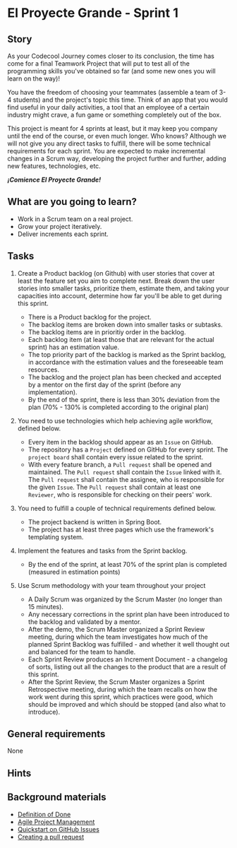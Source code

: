 # El Proyecte Grande - Sprint 1

## Story

As your Codecool Journey comes closer to its conclusion, the time has come for a final Teamwork Project that will put to test all of the programming skills you've obtained so far (and some new ones you will learn on the way)!

You have the freedom of choosing your teammates (assemble a team of 3-4 students) and the project's topic this time. Think of an app that you would find useful in your daily activities, a tool that an employee of a certain industry might crave, a fun game or something completely out of the box.

This project is meant for 4 sprints at least, but it may keep you company until the end of the course, or even much longer. Who knows? Although we will not give you any direct tasks to fulfill, there will be some technical requirements for each sprint. You are expected to make incremental changes in a Scrum way, developing the project further and further, adding new features, technologies, etc.

***¡Comience El Proyecte Grande!***

## What are you going to learn?

- Work in a Scrum team on a real project.
- Grow your project iteratively.
- Deliver increments each sprint.

## Tasks

1. Create a Product backlog (on Github) with user stories that cover at least the feature set you aim to complete next. Break down the user stories into smaller tasks, prioritize them, estimate them, and taking your capacities into account, determine how far you'll be able to get during this sprint.
    - There is a Product backlog for the project.
    - The backlog items are broken down into smaller tasks or subtasks.
    - The backlog items are in prioritiy order in the backlog.
    - Each backlog item (at least those that are relevant for the actual sprint) has an estimation value.
    - The top priority part of the backlog is marked as the Sprint backlog, in accordance with the estimation values and the foreseeable team resources.
    - The backlog and the project plan has been checked and accepted by a mentor on the first day of the sprint (before any implementation).
    - By the end of the sprint, there is less than 30% deviation from the plan (70% - 130% is completed according to the original plan)

2. You need to use technologies which help achieving agile workflow, defined below.
    - Every item in the backlog should appear as an `Issue` on GitHub.
    - The repository has a `Project` defined on GitHub for every sprint. The `project board` shall contain every issue related to the sprint.
    - With every feature branch, a `Pull request` shall be opened and maintained. The `Pull request` shall contain the `Issue` linked with it. The `Pull request` shall contain the assignee, who is responsible for the given `Issue`. The `Pull request` shall contain at least one `Reviewer`, who is responsible for checking on their peers' work.

3. You need to fulfill a couple of technical requirements defined below.
    - The project backend is written in Spring Boot.
    - The project has at least three pages which use the framework's templating system.

4. Implement the features and tasks from the Sprint backlog.
    - By the end of the sprint, at least 70% of the sprint plan is completed (measured in estimation points)

5. Use Scrum methodology with your team throughout your project
    - A Daily Scrum was organized by the Scrum Master (no longer than 15 minutes).
    - Any necessary corrections in the sprint plan have been introduced to the backlog and validated by a mentor.
    - After the demo, the Scrum Master organized a Sprint Review meeting, during which the team investigates how much of the planned Sprint Backlog was fulfilled - and whether it well thought out and balanced for the team to handle.
    - Each Sprint Review produces an Increment Document - a changelog of sorts, listing out all the changes to the product that are a result of this sprint.
    - After the Sprint Review, the Scrum Master organizes a Sprint Retrospective meeting, during which the team recalls on how the work went during this sprint, which practices were good, which should be improved and which should be stopped (and also what to introduce).

## General requirements

None

## Hints



## Background materials

- <i class="far fa-exclamation"></i> [Definition of Done](project/curriculum/materials/pages/methodology/definition-of-done.md)
- <i class="far fa-exclamation"></i> [Agile Project Management](project/curriculum/materials/pages/methodology/agile-project-management.md)
- [Quickstart on GitHub Issues](https://docs.github.com/en/issues/tracking-your-work-with-issues/quickstart)
- [Creating a pull request](https://docs.github.com/en/github/collaborating-with-pull-requests/proposing-changes-to-your-work-with-pull-requests/creating-a-pull-request)
